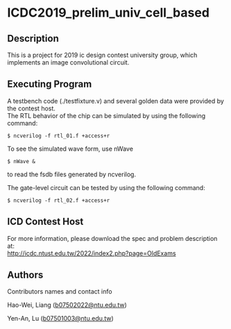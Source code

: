 # ICDC2019_prelim_univ_cell_based

## Description

This is a project for 2019 ic design contest university group, which implements an image convolutional circuit.

## Executing Program

A testbench code (./testfixture.v) and several golden data were provided by the contest host.  
The RTL behavior of the chip can be simulated by using the following command: 
```
$ ncverilog -f rtl_01.f +access+r
```
To see the simulated wave form, use nWave
```
$ nWave &
```
to read the fsdb files generated by ncverilog.  

The gate-level circuit can be tested by using the following command:
```
$ ncverilog -f rtl_02.f +access+r
```

## ICD Contest Host
For more information, please download the spec and problem description at:  
http://icdc.ntust.edu.tw/2022/index2.php?page=OldExams

## Authors

Contributors names and contact info

Hao-Wei, Liang (b07502022@ntu.edu.tw) 

Yen-An, Lu (b07501003@ntu.edu.tw)

